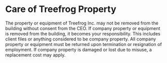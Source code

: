 # Care of Treefrog Property

The property or equipment of Treefrog Inc. may not be removed from the building without consent from the CEO. If company property or equipment is removed from the building, it becomes your responsibility. This includes client files or anything considered to be company property. All company property or equipment must be returned upon termination or resignation of employment. If company property is damaged or lost due to misuse, a replacement cost may apply.

